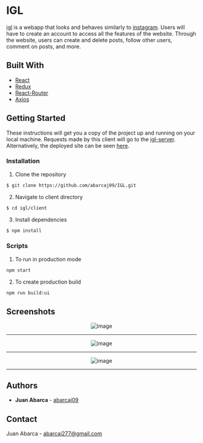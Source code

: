 # IGL

[igl](https://igl.netlify.app) is a webapp that looks and behaves similarly to [instagram](https://www.instagram.com). Users will have to create an account to access all the features of the website. Through the website, users can create and delete posts, follow other users, comment on posts, and more.

## Built With

- [React](https://reactjs.org/)
- [Redux](https://redux.js.org/)
- [React-Router](https://reactrouter.com/)
- [Axios](https://github.com/axios/axios)

## Getting Started

These instructions will get you a copy of the project up and running on your local machine. Requests made by this client will go to the [igl-server](https://github.com/abarcaj09/igl-server). Alternatively, the deployed site can be seen [here](https://igl.netlify.app).

### Installation

1. Clone the repository

```sh
$ git clone https://github.com/abarcaj09/IGL.git
```

2. Navigate to client directory

```sh
$ cd igl/client
```

3. Install dependencies

```sh
$ npm install
```

### Scripts

1. To run in production mode

```sh
npm start
```

2. To create production build

```sh
npm run build:ui
```

## Screenshots

<div align="center">
 
![image](https://res.cloudinary.com/main-abrc/image/upload/v1617496655/site%20images/igl-home_mch64g.png)

<hr />

![image](https://res.cloudinary.com/main-abrc/image/upload/v1617496655/site%20images/igl-explore_prd6at.png)

<hr />

![image](https://res.cloudinary.com/main-abrc/image/upload/v1617496655/site%20images/igl-profile_n7duaz.png)

<hr />

</div>

## Authors

- **Juan Abarca** - [abarcaj09](https://github.com/abarcaj09)

## Contact

Juan Abarca - abarcaj277@gmail.com
